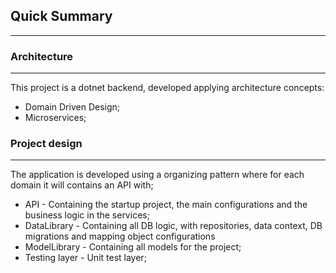 ## Quick Summary

---

### Architecture

---

This project is a dotnet backend, developed applying architecture concepts:
* Domain Driven Design;
* Microservices;

### Project design

---

The application is developed using a organizing pattern where for each domain it will contains an API with;
* API - Containing the startup project, the main configurations and the business logic in the services;
* DataLibrary - Containing all DB logic, with repositories, data context, DB migrations and mapping object 
configurations
* ModelLibrary - Containing all models for the project; 
* Testing layer - Unit test layer;